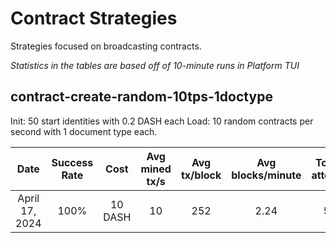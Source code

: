 # Contract Strategies
Strategies focused on broadcasting contracts.

*Statistics in the tables are based off of 10-minute runs in Platform TUI*

## contract-create-random-10tps-1doctype
Init: 50 start identities with 0.2 DASH each
Load: 10 random contracts per second with 1 document type each.

| Date | Success Rate | Cost | Avg mined tx/s | Avg tx/block | Avg blocks/minute | Total txs attempted | Nonce Errors | Timeout Errors | Other errors |
|:----------:|:----------:|:----------:|:----------:|:----------:|:----------:|:----------:|:----------:|:----------:|:----------:|
| April 17, 2024 | 100% | 10 DASH | 10 | 252 | 2.24 | 5957 | 3 | 81 | ? |
